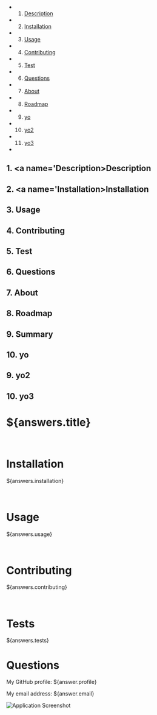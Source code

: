 <!-- vscode-markdown-toc -->
* 1. [Description](#Description)
* 2. [Installation](#Installation)
* 3. [Usage](#Usage)
* 4. [Contributing](#Contributing)
* 5. [Test](#Test)
* 6. [Questions](#Questions)
* 7. [About](#About)
* 8. [Roadmap](#Roadmap)
* 9. [yo](#yo)
* 10. [yo2](#yo)
* 11. [yo3](#yo)
* 
<!-- vscode-markdown-toc-config
	numbering=true
	autoSave=true
	/vscode-markdown-toc-config -->
<!-- /vscode-markdown-toc -->
##  1. <a name='Description></a>Description
##  2. <a name='Installation></a>Installation 
##  3. <a name='Usage'></a>Usage 
##  4. <a name='Contributing'></a>Contributing
##  5. <a name='Test'></a>Test 
##  6. <a name='Questions'></a>Questions 
##  7. <a name='About'></a>About
##  8. <a name='Roadmap'></a>Roadmap
##  9. <a name='Summary'></a>Summary 
##  10. <a name='yo'></a>yo
##  9. <a name='yo2'></a>yo2
##  10. <a name='yo3'></a>yo3

<h1>${answers.title}</h1>
<br>

<h1>Installation</h1>
<p>${answers.installation}</p>
<br>
<h1>Usage</h1>
<p>${answers.usage}</p>
<br>
<h1>Contributing</h1>
<p>${answers.contributing}</p>
<br>
<h1>Tests</h1>
<p>${answers.tests}
<br>
<h1>Questions</h1>
<p>My GitHub profile: ${answer.profile}</p>
<p>My email address: ${answer.email}</p>
<img src="assetsScreenshot of the application.PNG" alt="Application Screenshot">
</p>

